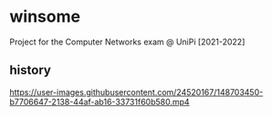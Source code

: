 # winsome
Project for the Computer Networks exam @ UniPi [2021-2022]


## history
https://user-images.githubusercontent.com/24520167/148703450-b7706647-2138-44af-ab16-33731f60b580.mp4
